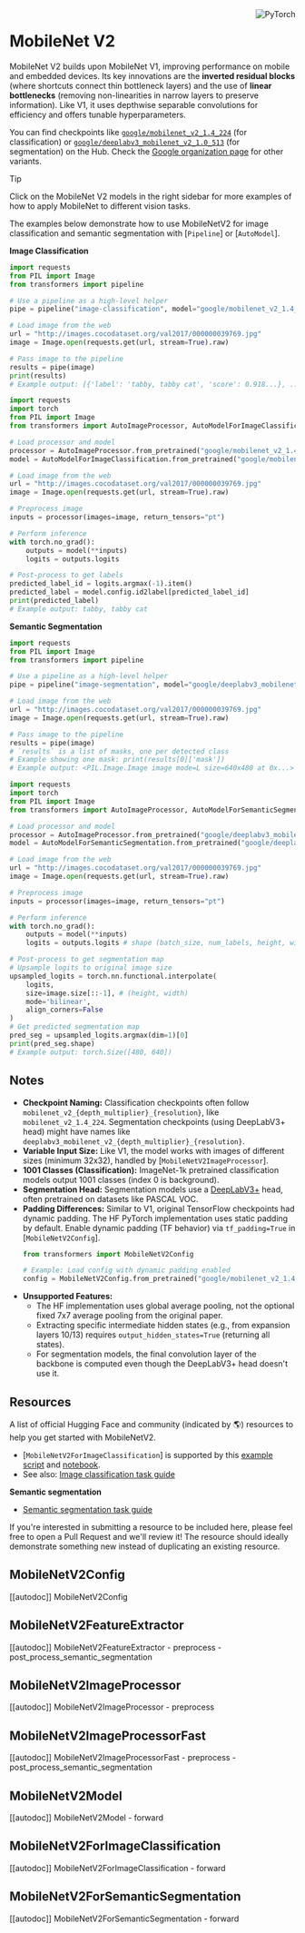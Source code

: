 <!--Copyright 2022 The HuggingFace Team. All rights reserved.

Licensed under the Apache License, Version 2.0 (the "License"); you may not use this file except in compliance with
the License. You may obtain a copy of the License at

http://www.apache.org/licenses/LICENSE-2.0

Unless required by applicable law or agreed to in writing, software distributed under the License is distributed on
an "AS IS" BASIS, WITHOUT WARRANTIES OR CONDITIONS OF ANY KIND, either express or implied. See the License for the
specific language governing permissions and limitations under the License.

⚠️ Note that this file is in Markdown but contain specific syntax for our doc-builder (similar to MDX) that may not be
rendered properly in your Markdown viewer.

-->

<!-- Floating div for badges, image classification & segmentation tasks -->
<div style="float: right;">
    <div class="flex flex-wrap space-x-1">
        <img alt="PyTorch" src="https://img.shields.io/badge/PyTorch-EE4C2C?style=flat&logo=pytorch&logoColor=white">
    </div>
</div>

# MobileNet V2

MobileNet V2 builds upon MobileNet V1, improving performance on mobile and embedded devices. Its key innovations are the **inverted residual blocks** (where shortcuts connect thin bottleneck layers) and the use of **linear bottlenecks** (removing non-linearities in narrow layers to preserve information). Like V1, it uses depthwise separable convolutions for efficiency and offers tunable hyperparameters.

You can find checkpoints like [`google/mobilenet_v2_1.4_224`](https://huggingface.co/google/mobilenet_v2_1.4_224) (for classification) or [`google/deeplabv3_mobilenet_v2_1.0_513`](https://huggingface.co/google/deeplabv3_mobilenet_v2_1.0_513) (for segmentation) on the Hub. Check the [Google organization page](https://huggingface.co/google) for other variants. <!-- Consider linking to a dedicated Collection if one exists -->

> [!TIP]
> Click on the MobileNet V2 models in the right sidebar for more examples of how to apply MobileNet to different vision tasks.


The examples below demonstrate how to use MobileNetV2 for image classification and semantic segmentation with [`Pipeline`] or [`AutoModel`].

**Image Classification**

<hfoptions id="usage-img-class">
<hfoption id="Pipeline">

```python
import requests
from PIL import Image
from transformers import pipeline

# Use a pipeline as a high-level helper
pipe = pipeline("image-classification", model="google/mobilenet_v2_1.4_224") # Example checkpoint

# Load image from the web
url = "http://images.cocodataset.org/val2017/000000039769.jpg"
image = Image.open(requests.get(url, stream=True).raw)

# Pass image to the pipeline
results = pipe(image)
print(results)
# Example output: [{'label': 'tabby, tabby cat', 'score': 0.918...}, ...]
```

</hfoption>
<hfoption id="AutoModel">

```python
import requests
import torch
from PIL import Image
from transformers import AutoImageProcessor, AutoModelForImageClassification

# Load processor and model
processor = AutoImageProcessor.from_pretrained("google/mobilenet_v2_1.4_224") # Example checkpoint
model = AutoModelForImageClassification.from_pretrained("google/mobilenet_v2_1.4_224")

# Load image from the web
url = "http://images.cocodataset.org/val2017/000000039769.jpg"
image = Image.open(requests.get(url, stream=True).raw)

# Preprocess image
inputs = processor(images=image, return_tensors="pt")

# Perform inference
with torch.no_grad():
    outputs = model(**inputs)
    logits = outputs.logits

# Post-process to get labels
predicted_label_id = logits.argmax(-1).item()
predicted_label = model.config.id2label[predicted_label_id]
print(predicted_label)
# Example output: tabby, tabby cat
```

</hfoption>
</hfoptions>

**Semantic Segmentation**

<hfoptions id="usage-sem-seg">
<hfoption id="Pipeline">

```python
import requests
from PIL import Image
from transformers import pipeline

# Use a pipeline as a high-level helper
pipe = pipeline("image-segmentation", model="google/deeplabv3_mobilenet_v2_1.0_513") # Example checkpoint

# Load image from the web
url = "http://images.cocodataset.org/val2017/000000039769.jpg"
image = Image.open(requests.get(url, stream=True).raw)

# Pass image to the pipeline
results = pipe(image)
# `results` is a list of masks, one per detected class
# Example showing one mask: print(results[0]['mask'])
# Example output: <PIL.Image.Image image mode=L size=640x480 at 0x...>
```

</hfoption>
<hfoption id="AutoModel">

```python
import requests
import torch
from PIL import Image
from transformers import AutoImageProcessor, AutoModelForSemanticSegmentation

# Load processor and model
processor = AutoImageProcessor.from_pretrained("google/deeplabv3_mobilenet_v2_1.0_513") # Example checkpoint
model = AutoModelForSemanticSegmentation.from_pretrained("google/deeplabv3_mobilenet_v2_1.0_513")

# Load image from the web
url = "http://images.cocodataset.org/val2017/000000039769.jpg"
image = Image.open(requests.get(url, stream=True).raw)

# Preprocess image
inputs = processor(images=image, return_tensors="pt")

# Perform inference
with torch.no_grad():
    outputs = model(**inputs)
    logits = outputs.logits # shape (batch_size, num_labels, height, width)

# Post-process to get segmentation map
# Upsample logits to original image size
upsampled_logits = torch.nn.functional.interpolate(
    logits,
    size=image.size[::-1], # (height, width)
    mode='bilinear',
    align_corners=False
)
# Get predicted segmentation map
pred_seg = upsampled_logits.argmax(dim=1)[0]
print(pred_seg.shape)
# Example output: torch.Size([480, 640])
```

</hfoption>
</hfoptions>

<!-- Quantization section omitted - HF checkpoints not quantized per original docs -->
<!-- Attention Visualization section omitted - Not applicable for this model type -->

## Notes

-   **Checkpoint Naming:** Classification checkpoints often follow `mobilenet_v2_{depth_multiplier}_{resolution}`, like `mobilenet_v2_1.4_224`. Segmentation checkpoints (using DeepLabV3+ head) might have names like `deeplabv3_mobilenet_v2_{depth_multiplier}_{resolution}`.
-   **Variable Input Size:** Like V1, the model works with images of different sizes (minimum 32x32), handled by [`MobileNetV2ImageProcessor`].
-   **1001 Classes (Classification):** ImageNet-1k pretrained classification models output 1001 classes (index 0 is background).
-   **Segmentation Head:** Segmentation models use a [DeepLabV3+](https://arxiv.org/abs/1802.02611) head, often pretrained on datasets like PASCAL VOC.
-   **Padding Differences:** Similar to V1, original TensorFlow checkpoints had dynamic padding. The HF PyTorch implementation uses static padding by default. Enable dynamic padding (TF behavior) via `tf_padding=True` in [`MobileNetV2Config`].
    ```python
    from transformers import MobileNetV2Config

    # Example: Load config with dynamic padding enabled
    config = MobileNetV2Config.from_pretrained("google/mobilenet_v2_1.4_224", tf_padding=True)
    ```
-   **Unsupported Features:**
    -   The HF implementation uses global average pooling, not the optional fixed 7x7 average pooling from the original paper.
    -   Extracting specific intermediate hidden states (e.g., from expansion layers 10/13) requires `output_hidden_states=True` (returning all states).
    -   For segmentation models, the final convolution layer of the backbone is computed even though the DeepLabV3+ head doesn't use it.

## Resources

A list of official Hugging Face and community (indicated by 🌎) resources to help you get started with MobileNetV2.

<PipelineTag pipeline="image-classification"/>

- [`MobileNetV2ForImageClassification`] is supported by this [example script](https://github.com/huggingface/transformers/tree/main/examples/pytorch/image-classification) and [notebook](https://colab.research.google.com/github/huggingface/notebooks/blob/main/examples/image_classification.ipynb).
- See also: [Image classification task guide](../tasks/image_classification)

**Semantic segmentation**
- [Semantic segmentation task guide](../tasks/semantic_segmentation)

If you're interested in submitting a resource to be included here, please feel free to open a Pull Request and we'll review it! The resource should ideally demonstrate something new instead of duplicating an existing resource.

## MobileNetV2Config

[[autodoc]] MobileNetV2Config

## MobileNetV2FeatureExtractor

[[autodoc]] MobileNetV2FeatureExtractor
    - preprocess
    - post_process_semantic_segmentation

## MobileNetV2ImageProcessor

[[autodoc]] MobileNetV2ImageProcessor
    - preprocess

## MobileNetV2ImageProcessorFast

[[autodoc]] MobileNetV2ImageProcessorFast
    - preprocess
    - post_process_semantic_segmentation

## MobileNetV2Model

[[autodoc]] MobileNetV2Model
    - forward

## MobileNetV2ForImageClassification

[[autodoc]] MobileNetV2ForImageClassification
    - forward

## MobileNetV2ForSemanticSegmentation

[[autodoc]] MobileNetV2ForSemanticSegmentation
    - forward

